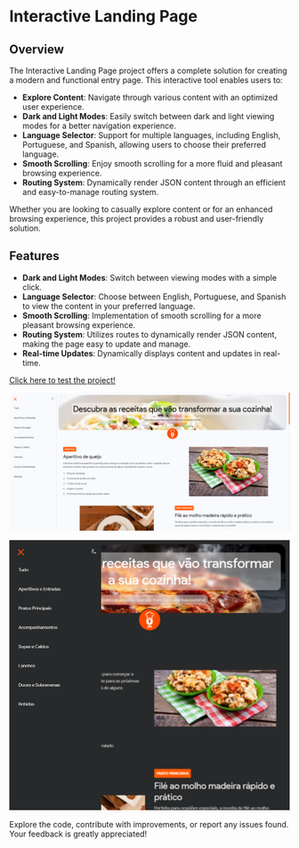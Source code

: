 # Interactive Landing Page

## Overview
The Interactive Landing Page project offers a complete solution for creating a modern and functional entry page. This interactive tool enables users to:

- **Explore Content**: Navigate through various content with an optimized user experience.
- **Dark and Light Modes**: Easily switch between dark and light viewing modes for a better navigation experience.
- **Language Selector**: Support for multiple languages, including English, Portuguese, and Spanish, allowing users to choose their preferred language.
- **Smooth Scrolling**: Enjoy smooth scrolling for a more fluid and pleasant browsing experience.
- **Routing System**: Dynamically render JSON content through an efficient and easy-to-manage routing system.

Whether you are looking to casually explore content or for an enhanced browsing experience, this project provides a robust and user-friendly solution.

## Features
- **Dark and Light Modes**: Switch between viewing modes with a simple click.
- **Language Selector**: Choose between English, Portuguese, and Spanish to view the content in your preferred language.
- **Smooth Scrolling**: Implementation of smooth scrolling for a more pleasant browsing experience.
- **Routing System**: Utilizes routes to dynamically render JSON content, making the page easy to update and manage.
- **Real-time Updates**: Dynamically displays content and updates in real-time.

<a href="https://vinicius-rodriguess.github.io/Interactive-Landing-Page" target="_blank">Click here to test the project!</a>
<p></p>
<img src="./src/imgs/landing-light.png"/>
<p></p>
<img src="./src/imgs/landing-dark.png"/>

Explore the code, contribute with improvements, or report any issues found. Your feedback is greatly appreciated!